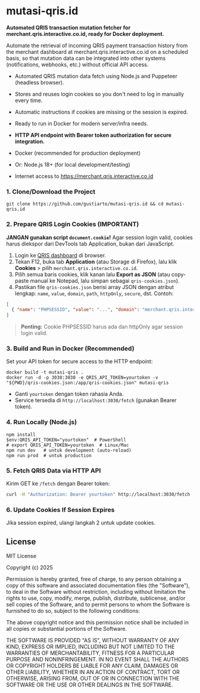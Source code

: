 # mutasi-qris.id

**Automated QRIS transaction mutation fetcher for merchant.qris.interactive.co.id, ready for Docker deployment.**

Automate the retrieval of incoming QRIS payment transaction history from the merchant dashboard at merchant.qris.interactive.co.id on a scheduled basis, so that mutation data can be integrated into other systems (notifications, webhooks, etc.) without official API access.

- Automated QRIS mutation data fetch using Node.js and Puppeteer (headless browser).
- Stores and reuses login cookies so you don't need to log in manually every time.
- Automatic instructions if cookies are missing or the session is expired.
- Ready to run in Docker for modern server/infra needs.
- **HTTP API endpoint with Bearer token authorization for secure integration.**

- Docker (recommended for production deployment)
- Or: Node.js 18+ (for local development/testing)
- Internet access to https://merchant.qris.interactive.co.id

### 1. Clone/Download the Project
```
git clone https://github.com/gustiarto/mutasi-qris.id && cd mutasi-qris.id
```

### 2. Prepare QRIS Login Cookies (IMPORTANT)
**JANGAN gunakan script `document.cookie`!**
Agar session login valid, cookies harus diekspor dari DevTools tab Application, bukan dari JavaScript.

1. Login ke [QRIS dashboard](https://merchant.qris.interactive.co.id/v2/m/login/) di browser.
2. Tekan F12, buka tab **Application** (atau Storage di Firefox), lalu klik **Cookies** > pilih `merchant.qris.interactive.co.id`.
3. Pilih semua baris cookies, klik kanan lalu **Export as JSON** (atau copy-paste manual ke Notepad, lalu simpan sebagai `qris-cookies.json`).
4. Pastikan file `qris-cookies.json` berisi array JSON dengan atribut lengkap: `name`, `value`, `domain`, `path`, `httpOnly`, `secure`, dst. Contoh:
```json
[
  { "name": "PHPSESSID", "value": "...", "domain": "merchant.qris.interactive.co.id", "path": "/", "httpOnly": true, "secure": true }
]
```
> **Penting:** Cookie PHPSESSID harus ada dan httpOnly agar session login valid.

### 3. Build and Run in Docker (Recommended)
Set your API token for secure access to the HTTP endpoint:
```
docker build -t mutasi-qris .
docker run -d -p 3030:3030 -e QRIS_API_TOKEN=yourtoken -v "${PWD}/qris-cookies.json:/app/qris-cookies.json" mutasi-qris
```
- Ganti `yourtoken` dengan token rahasia Anda.
- Service tersedia di `http://localhost:3030/fetch` (gunakan Bearer token).

### 4. Run Locally (Node.js)
```
npm install
$env:QRIS_API_TOKEN="yourtoken"  # PowerShell
# export QRIS_API_TOKEN=yourtoken  # Linux/Mac
npm run dev   # untuk development (auto-reload)
npm run prod  # untuk production
```

### 5. Fetch QRIS Data via HTTP API
Kirim GET ke `/fetch` dengan Bearer token:
```bash
curl -H "Authorization: Bearer yourtoken" http://localhost:3030/fetch
```

### 6. Update Cookies If Session Expires
Jika session expired, ulangi langkah 2 untuk update cookies.

## License

MIT License

Copyright (c) 2025

Permission is hereby granted, free of charge, to any person obtaining a copy
of this software and associated documentation files (the "Software"), to deal
in the Software without restriction, including without limitation the rights
to use, copy, modify, merge, publish, distribute, sublicense, and/or sell
copies of the Software, and to permit persons to whom the Software is
furnished to do so, subject to the following conditions:

The above copyright notice and this permission notice shall be included in all
copies or substantial portions of the Software.

THE SOFTWARE IS PROVIDED "AS IS", WITHOUT WARRANTY OF ANY KIND, EXPRESS OR
IMPLIED, INCLUDING BUT NOT LIMITED TO THE WARRANTIES OF MERCHANTABILITY,
FITNESS FOR A PARTICULAR PURPOSE AND NONINFRINGEMENT. IN NO EVENT SHALL THE
AUTHORS OR COPYRIGHT HOLDERS BE LIABLE FOR ANY CLAIM, DAMAGES OR OTHER
LIABILITY, WHETHER IN AN ACTION OF CONTRACT, TORT OR OTHERWISE, ARISING FROM,
OUT OF OR IN CONNECTION WITH THE SOFTWARE OR THE USE OR OTHER DEALINGS IN THE
SOFTWARE.
